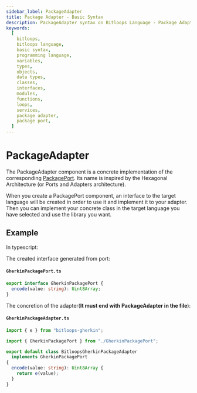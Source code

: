 ```yaml
---
sidebar_label: PackageAdapter
title: Package Adapter - Basic Syntax
description: PackageAdapter syntax on Bitloops Language - Package Adapter is the concrete implementation of the Package Port to enable the use of external libraries.
keywords:
  [
    bitloops,
    bitloops language,
    basic syntax,
    programming language,
    variables,
    types,
    objects,
    data types,
    classes,
    interfaces,
    modules,
    functions,
    loops,
    services,
    package adapter,
    package port,
  ]
---
```


# PackageAdapter

The PackageAdapter component is a concrete implementation of the corresponding [PackagePort](./package-port.md). Its name is inspired by the Hexagonal Architecture (or Ports and Adapters architecture).

When you create a PackagePort component, an interface to the target language will be created in order to use it and implement it to your adapter. Then you can implement your concrete class in the target language you have selected and use the library you want.

## Example

In typescript:

The created interface generated from port:

#### **`GherkinPackagePort.ts`**

```typescript
export interface GherkinPackagePort {
  encode(value: string): Uint8Array;
}
```

The concretion of the adapter(**It must end with PackageAdapter in the file**):

#### **`GherkinPackageAdapter.ts`**

```typescript
import { e } from "bitloops-gherkin";

import { GherkinPackagePort } from "./GherkinPackagePort";

export default class BitloopsGherkinPackageAdapter
  implements GherkinPackagePort
{
  encode(value: string): Uint8Array {
    return e(value);
  }
}
```
